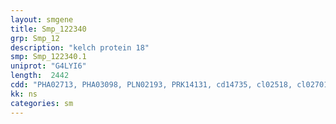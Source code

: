 ```yaml
---
layout: smgene
title: Smp_122340
grp: Smp_12
description: "kelch protein 18"
smp: Smp_122340.1
uniprot: "G4LYI6"
length:  2442
cdd: "PHA02713, PHA03098, PLN02193, PRK14131, cd14735, cl02518, cl02701, cl06652, pfam00651, pfam01344, pfam07707, pfam11822, smart00225, smart00612, smart00875"
kk: ns
categories: sm
---
```

